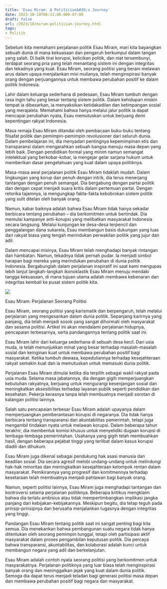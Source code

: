 ```yaml
---
title: 'Esau Miram: A Politician&#39;s Journey'
date: 2023-10-18T06:11:00.000-07:00
draft: false
url: /2023/10/miram-politician-journey.html
tags: 
- Politik
---
```


  

Sebelum kita memahami perjalanan politik Esau Miram, mari kita bayangkan sebuah dunia di mana kekuasaan dan pengaruh berkumpul dalam tangan yang salah. Di balik tirai korupsi, kelicikan politik, dan niat tersembunyi, terdapat seorang pria yang telah menantang sistem ini dengan integritas dan tekadnya yang kuat. Esau Miram, seorang politisi yang berani melawan arus dalam upaya menjalankan misi mulianya, telah menginspirasi banyak orang dengan perjuangannya untuk membawa perubahan positif ke dalam politik Indonesia.

  

Lahir dalam keluarga sederhana di pedesaan, Esau Miram tumbuh dengan rasa ingin tahu yang besar tentang sistem politik. Dalam kehidupan miskin tempat ia dibesarkan, ia menyaksikan ketidakadilan dan ketimpangan sosial yang merajalela. Memahami bahwa hanya melalui jalur politik ia dapat mencapai perubahan nyata, Esau memutuskan untuk berjuang demi kepentingan rakyat Indonesia.

  

Masa remaja Esau Miram ditandai oleh pembacaan buku-buku tentang filsafat politik dan pemimpin-pemimpin revolusioner dari seluruh dunia. Dalam pembelajaran ini, dia menyadari pentingnya kepemimpinan etis dan transparansi dalam mengarahkan sebuah bangsa menuju masa depan yang lebih baik. Dengan pendidikan formal yang minim namun semangat intelektual yang berkobar-kobar, ia mengejar gelar sarjana hukum untuk memberikan dasar pengetahuan yang kuat dalam upaya politiknya.

  

Masa-masa awal perjalanan politik Esau Miram tidaklah mudah. Dalam lingkungan yang korup dan penuh dengan intrik, dia terus menerjang tantangan dengan penuh semangat. Dia bergabung dengan partai politik dan dengan cepat menjadi suara kritis dalam pertemuan partai. Dengan retorika tajamnya, ia mengungkap fakta-fakta kebobrokan sistem politik yang sulit ditelan oleh banyak orang.

  

Namun, kabar baiknya adalah bahwa Esau Miram tidak hanya sekadar berbicara tentang perubahan – dia berkomitmen untuk bertindak. Dia memulai kampanye anti-korupsi yang melibatkan masyarakat Indonesia secara langsung. Melalui kunjungan ke desa-desa terpencil dan penggalangan dana sukarela, Esau membangun basis dukungan yang luas dari rakyat biasa yang tengah merindukan perwakilan politik yang jujur dan adil.

  

Dalam mencapai misinya, Esau Miram telah menghadapi banyak rintangan dan hambatan. Namun, tekadnya tidak pernah pudar. Ia menjadi simbol harapan bagi mereka yang merindukan perubahan di dunia politik Indonesia. Bergabunglah dalam perjalanan inspiratif ini saat kami mengupas lebih lanjut langkah-langkah ikonoklastik Esau Miram menuju mendaki tangga kekuasaan, di mana tujuan utama adalah membawa kebenaran dan integritas kembali ke pusat sistem politik kita.

  

![](https://blogger.googleusercontent.com/img/b/R29vZ2xl/AVvXsEi63726GfrqZqnuWvTAZ8VAViHDZk_XDYVP4gTk8C8Z_Ir9U18ZJXrh6gxk2wPKHbKq486LqfFVBsaV_J4C0HD89khKT_aC3mbZyID7H0s0O23RjlWEOS1iRCT7o81qALo1-X-zf5Zr1DhgjPxnu-eIWR1Sia-xWOqwIOZa_vLkZAwoYqZq4TyS6PGN/w1200-h630-p-k-no-nu/wakil%20bupati%201.JPG)

  

Esau Miram: Perjalanan Seorang Politisi

  

Esau Miram, seorang politisi yang karismatik dan berpengaruh, telah melalui perjalanan yang mengesankan dalam dunia politik. Sepanjang karirnya yang panjang, dia telah menjadi sosok yang sangat dihormati oleh masyarakat dan sesama politisi. Artikel ini akan mendalami perjalanan hidupnya, pencapaian terbesarnya, serta pandangannya tentang politik saat ini.

  

Esau Miram lahir dari keluarga sederhana di sebuah desa kecil. Dari usia muda, ia telah menunjukkan minat yang besar terhadap masalah-masalah sosial dan keinginan kuat untuk membawa perubahan positif bagi masyarakat. Ketika tumbuh dewasa, kepeduliannya terhadap kesejahteraan rakyat semakin kuat dan ia memutuskan untuk memasuki dunia politik.

  

Perjalanan Esau Miram dimulai ketika dia terpilih sebagai wakil rakyat pada usia muda. Selama masa jabatannya, dia dengan gigih memperjuangkan kebutuhan rakyatnya, berjuang untuk mengurangi kesenjangan sosial dan meningkatkan aksesibilitas terhadap layanan publik seperti pendidikan dan kesehatan. Pekerja kerasnya tanpa lelah membuatnya menjadi sorotan di kalangan politisi lainnya.

  

Salah satu pencapaian terbesar Esau Miram adalah upayanya dalam memperjuangkan pemberantasan korupsi di negaranya. Dia tidak hanya berbicara tentang transparansi dan akuntabilitas pemerintah, tetapi juga mengambil tindakan nyata untuk melawan korupsi. Dalam beberapa tahun terakhir, dia membentuk komisi khusus untuk menyelidiki dugaan korupsi di lembaga-lembaga pemerintahan. Usahanya yang gigih telah membuahkan hasil, dengan beberapa pejabat tinggi yang terlibat dalam kasus korupsi diadili dan dihukum.

  

Esau Miram juga dikenal sebagai pendukung hak asasi manusia dan keadilan sosial. Dia secara agresif melobi undang-undang untuk melindungi hak-hak minoritas dan meningkatkan kesejahteraan kelompok rentan dalam masyarakat. Pemikirannya yang progresif dan komitmennya terhadap kesetaraan telah membuatnya menjadi pahlawan bagi banyak orang.

  

Namun, seperti politisi lainnya, Esau Miram juga menghadapi tantangan dan kontroversi selama perjalanan politiknya. Beberapa kritikus mengklaim bahwa dia terlalu ambisius atau tidak mempertimbangkan implikasi jangka panjang dari kebijakan-kebijakannya. Meskipun begitu, dia tetap teguh pada prinsip-prinsipnya dan berusaha menjalankan tugasnya dengan integritas yang tinggi.

  

Pandangan Esau Miram tentang politik saat ini sangat penting bagi kita semua. Dia menekankan bahwa pembangunan suatu negara tidak hanya ditentukan oleh seorang pemimpin tunggal, tetapi oleh partisipasi aktif masyarakat dalam proses pengambilan keputusan politik. Dia percaya bahwa transparansi, akuntabilitas, dan kolaborasi adalah kunci untuk membangun negara yang adil dan berkelanjutan.

  

Esau Miram adalah contoh nyata seorang politisi yang berkomitmen untuk masyarakatnya. Perjalanan politiknya yang luar biasa telah menginspirasi banyak orang dan meninggalkan jejak yang kuat dalam dunia politik. Semoga dia dapat terus menjadi teladan bagi generasi politisi masa depan dan membawa perubahan positif bagi negara dan masyarakat.